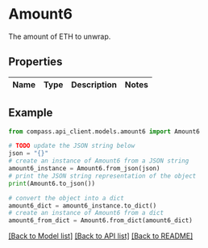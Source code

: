 # Amount6

The amount of ETH to unwrap.

## Properties

Name | Type | Description | Notes
------------ | ------------- | ------------- | -------------

## Example

```python
from compass.api_client.models.amount6 import Amount6

# TODO update the JSON string below
json = "{}"
# create an instance of Amount6 from a JSON string
amount6_instance = Amount6.from_json(json)
# print the JSON string representation of the object
print(Amount6.to_json())

# convert the object into a dict
amount6_dict = amount6_instance.to_dict()
# create an instance of Amount6 from a dict
amount6_from_dict = Amount6.from_dict(amount6_dict)
```
[[Back to Model list]](../README.md#documentation-for-models) [[Back to API list]](../README.md#documentation-for-api-endpoints) [[Back to README]](../README.md)


